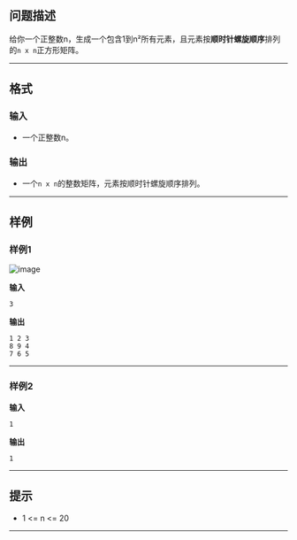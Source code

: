 ## 问题描述

给你一个正整数n，生成一个包含1到n²所有元素，且元素按**顺时针螺旋顺序**排列的`n x n`正方形矩阵。

---

## 格式

### 输入

- 一个正整数n。

### 输出

- 一个`n x n`的整数矩阵，元素按顺时针螺旋顺序排列。

---

## 样例

### 样例1

![image](./2129/file/AHWj4ybTxvQoMsw1Y5l2c.png) 

**输入**

```
3
```

**输出**

```
1 2 3
8 9 4
7 6 5
```

---

### 样例2

**输入**

```
1
```

**输出**

```
1
```

---

## 提示

- 1 <= n <= 20

---

